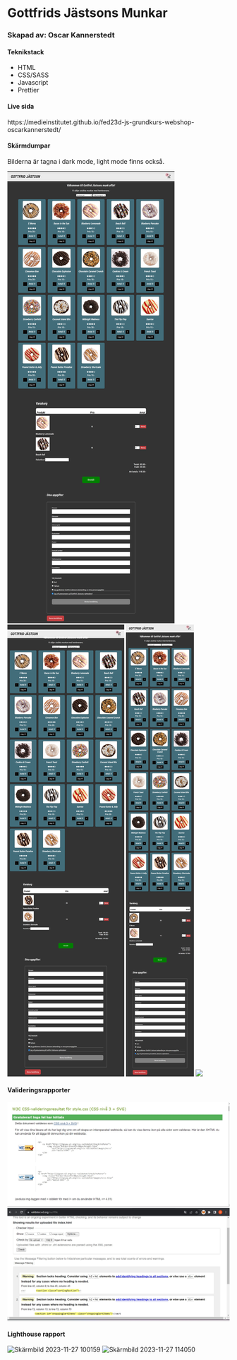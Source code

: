 <h1>Gottfrids Jästsons Munkar</h1>
<h3>Skapad av: Oscar Kannerstedt</h3>

<h4>Teknikstack</h4>
<ul>
  <li>HTML</li>
  <li>CSS/SASS</li>
  <li>Javascript</li>
  <li>Prettier</li>
</ul>

<h4>Live sida</h4>
<p>https://medieinstitutet.github.io/fed23d-js-grundkurs-webshop-oscarkannerstedt/</p>

<h4>Skärmdumpar</h4>
<p>Bilderna är tagna i dark mode, light mode finns också.</p>
<img src="/screenshots/desktop-large.png">
<img src="/screenshots/desktop.png">
<img src="/screenshots/tablet.png">
<img src="/screenshots/mobile.png">



<h4>Valideringsrapporter</h4>
<img src="/validation/validation-css.jpg">
<img src="/validation/validation-html.jpg">


<h4>Lighthouse rapport</h4>
<img width="652" alt="Skärmbild 2023-11-27 100159" src="https://github.com/Medieinstitutet/fed23d-js-grundkurs-webshop-oscarkannerstedt/assets/112692728/1f63de7e-8fd0-4845-8d36-f2e8a49d7b35">
<img width="626" alt="Skärmbild 2023-11-27 114050" src="https://github.com/Medieinstitutet/fed23d-js-grundkurs-webshop-oscarkannerstedt/assets/112692728/a271a3c5-0be6-4b18-9784-f13f2fa18f68">

